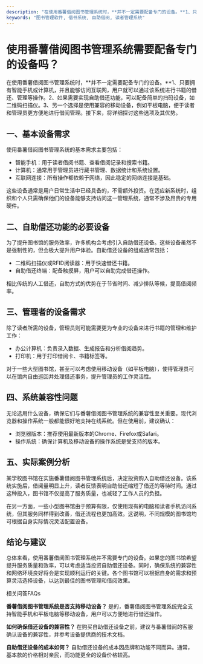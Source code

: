 ```yaml
---
description: "在使用番薯借阅图书管理系统时，**并不一定需要配备专门的设备。**1、只要拥有智能手机或计算机，并且能够访问互联网，用户就可以通过该系统进行书籍的借还、管理等操作。2、如果需要实现自助借还功能，可以配备简单的扫码设备，如二维码扫描仪。3、另一个选择是使用兼容的移动设备，例如平板电脑，便于读者和管理员更方便地进行借阅管理。接下来，将详细探讨这些选项及其优势。"
keywords: "图书管理软件, 借书系统, 自助借阅, 读者管理系统"
---
```

# 使用番薯借阅图书管理系统需要配备专门的设备吗？

在使用番薯借阅图书管理系统时，**并不一定需要配备专门的设备。**1、只要拥有智能手机或计算机，并且能够访问互联网，用户就可以通过该系统进行书籍的借还、管理等操作。2、如果需要实现自助借还功能，可以配备简单的扫码设备，如二维码扫描仪。3、另一个选择是使用兼容的移动设备，例如平板电脑，便于读者和管理员更方便地进行借阅管理。接下来，将详细探讨这些选项及其优势。

## **一、基本设备需求**

使用番薯借阅图书管理系统的基本需求主要包括：

- 智能手机：用于读者借阅书籍、查看借阅记录和搜索书籍。
- 计算机：通常用于管理员进行藏书管理、数据统计和系统设置。
- 互联网连接：所有操作都依赖于网络，因此稳定的网络连接是基础。

这些设备通常是用户日常生活中已经具备的，不需额外投资。在适应新系统时，组织和个人只需确保他们的设备能够支持访问这一管理系统，通常不涉及昂贵的专用硬件。

## **二、自助借还功能的必要设备**

为了提升图书馆的服务效率，许多机构会考虑引入自助借还设备。这些设备虽然不是强制性的，但会极大提升用户体验。自助借还设备的组成通常包括：

- 二维码扫描仪或RFID阅读器：用于快速借还书籍。
- 自助借还终端：配备触摸屏，用户可以自助完成借还操作。
  
相比传统的人工借还，自助方式的优势在于节省时间、减少排队等候，提高借阅频率。

## **三、管理者的设备需求**

除了读者所需的设备，管理员则可能需要更为专业的设备来进行书籍的管理和维护工作：

- 办公计算机：负责录入数据、生成报告和分析借阅趋势。
- 打印机：用于打印借阅卡、书籍标签等。
  
对于一些大型图书馆，甚至可以考虑使用移动设备（如平板电脑），使得管理员可以在馆内自由巡回并处理借还事务，提升管理员的工作灵活性。

## **四、系统兼容性问题**

无论选用什么设备，确保它们与番薯借阅图书管理系统的兼容性至关重要。现代浏览器和操作系统一般都能很好地支持在线系统。但在使用前，建议确认：

- 浏览器版本：推荐使用最新版本的Chrome、Firefox或Safari。
- 操作系统：确保计算机及移动设备的操作系统是受支持的版本。

## **五、实际案例分析**

某学校图书馆在实施番薯借阅图书管理系统后，决定投资购入自助借还设备。该系统实施后，借阅量明显上升，读者反馈表明自助借还缩短了借还的等待时间。通过这种投入，图书馆不仅提高了服务质量，也减轻了工作人员的负担。

在另一方面，一些小型图书馆由于预算有限，仅使用现有的电脑和读者手机访问系统，但其服务同样得到改善，借还流程也更加高效。这说明，不同规模的图书馆均可根据自身实际情况灵活配置设备。

## **结论与建议**

总体来看，使用番薯借阅图书管理系统并不需要专门的设备。如果您的图书馆希望提升服务质量和效率，可以考虑适当投资自助借还设备。同时，确保系统的兼容性和网络环境良好将会是实现顺利运行的关键。各个图书馆可以根据自身的需求和预算灵活选择设备，以达到最佳的图书管理和借阅效果。

相关问答FAQs

**番薯借阅图书管理系统是否支持移动设备？** 是的，番薯借阅图书管理系统完全支持智能手机和平板电脑等移动设备，用户可以方便地进行借还操作。

**如何确保借还设备的兼容性？** 在购买自助借还设备之前，建议与番薯借阅的客服确认设备的兼容性，并参考设备提供商的技术文档。

**自助借还设备的成本如何？** 自助借还设备的成本因品牌和功能不同而异。通常，基本款的价格相对亲民，而功能更全的设备价格较高。
